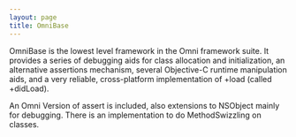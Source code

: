 ```yaml
---
layout: page
title: OmniBase
---
```




OmniBase is the lowest level framework in the Omni framework suite. It provides a series of debugging aids for class allocation and initialization, an alternative assertions mechanism, several Objective-C runtime manipulation aids, and a very reliable, cross-platform implementation of +load (called +didLoad).

An Omni Version of assert is included, also extensions to NSObject mainly for debugging. There is an implementation to do MethodSwizzling on classes.

